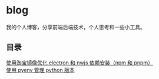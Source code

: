 # blog
我的个人博客，分享前端后端技术，个人思考和一些小工具。

## 目录
[使用淘宝镜像优化 electron 和 nwjs 依赖安装（npm 和 pnpm）](https://github.com/zqmzhong/blog/issues/2)  
[使用 pyenv 管理 python 版本](https://github.com/zqmzhong/blog/issues/1)
